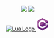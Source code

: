 <p align="center">
<img src="https://api.alexflipnote.dev/achievement?text=Credit+Chino+Bio+Style&icon=1">
<img src="https://api.alexflipnote.dev/achievement?text=Vaultary+0001&icon=4">
</p>
<p align="center">
  <a title="Lua" href="https://www.lua.org/pil/1.html">
    <img width="35" src="https://github.com/file-icons/icons/blob/master/svg/Lua.svg" alt="Lua Logo">
  </a>
  <a title="C#" href="https://www.w3schools.com/cs/default.asp">
    <img width="35" src="https://github.com/devicons/devicon/blob/master/icons/csharp/csharp-original.svg" alt="Csharp Logo">
  </a>
</p>
